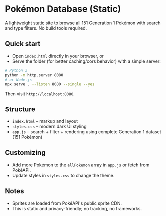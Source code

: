 # Pokémon Database (Static)

A lightweight static site to browse all 151 Generation 1 Pokémon with search and type filters. No build tools required.

## Quick start

- Open `index.html` directly in your browser, or
- Serve the folder (for better caching/cors behavior) with a simple server:

```bash
# Python 3
python -m http.server 8080
# or Node.js
npx serve . --listen 8080 --single --yes
```

Then visit `http://localhost:8080`.

## Structure

- `index.html` – markup and layout
- `styles.css` – modern dark UI styling
- `app.js` – search + filter + rendering using complete Generation 1 dataset (151 Pokémon)

## Customizing

- Add more Pokémon to the `allPokemon` array in `app.js` or fetch from PokéAPI.
- Update styles in `styles.css` to change the theme.

## Notes

- Sprites are loaded from PokéAPI's public sprite CDN.
- This is static and privacy-friendly; no tracking, no frameworks.
